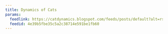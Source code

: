 ```yaml
---
title: Dynamics of Cats
params:
  feedlink: https://catdynamics.blogspot.com/feeds/posts/default?alt=rss
  feedid: 4e39b5fbe35c5a2c38714e591be1fb60
---
```

